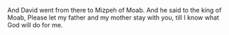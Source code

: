 And David went from there to Mizpeh of Moab. And he said to the king of Moab, Please let my father and my mother stay with you, till I know what God will do for me.
